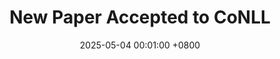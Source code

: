---
title:          New Paper Accepted to CoNLL
date:           2025-05-04 00:01:00 +0800

headline: >-
  In this paper, we evaluate vision-language and language-only models in their ability to capture experiential aspects of meaning and align with fMRI responses to single words. Check out the pre-print to learn more! 
# cover:          assets/images/covers/cover1.jpg

links:
  Paper: https://aclanthology.org/2025.conll-1.10/
---